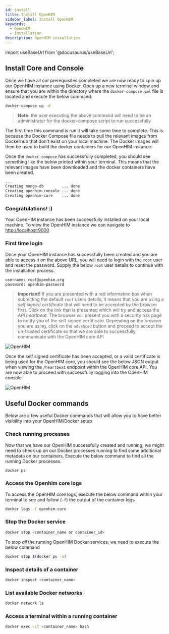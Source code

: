 ```yaml
---
id: install
title: Install OpenHIM
sidebar_label: Install OpenHIM
keywords:
  - OpenHIM
  - Installation
description: OpenHIM installation
---
```


import useBaseUrl from '@docusaurus/useBaseUrl';

## Install Core and Console

Once we have all our prerequisites completed we are now ready to spin up our OpenHIM instance using Docker. Open up a new terminal window and ensure that you are within the directory where the `docker-compose.yml` file is located and execute the below command:

```bash
docker-compose up -d
```

> **Note:** the user executing the above command will need to be an administrator for the docker-compose script to run successfully

The first time this command is run it will take some time to complete. This is because the Docker Compose file needs to pull the relevant images from Dockerhub that don't exist on your local machine. The Docker images will then be used to build the docker containers for our OpenHIM instance.

Once the `docker-compose` has successfully completed, you should see something like the below printed within your terminal. This means that the relevant images have been downloaded and the docker containers have been created.

```bash
...
Creating mongo-db        ... done
Creating openhim-console ... done
Creating openhim-core    ... done

```

### Congratulations! :)

Your OpenHIM instance has been successfully installed on your local machine. To view the OpenHIM instance we can navigate to [http://localhost:9000](http://localhost:9000)

### First time login

Once your OpenHIM instance has successfully been created and you are able to access it on the above URL, you will need to login with the `root` user and reset the password. Supply the below `root` user details to continue with the installation process.

```txt
username: root@openhim.org
password: openhim-password
```

> **Important!** If you are presented with a red information box when submitting the default `root` users details, it means that you are using a *self signed certificate* that will need to be accepted by the browser first. Click on the link that is presented which will try and access the *API heartbeat*. The browser will present you with a security risk page to notify you of the self signed certificate. Depending on the browser you are using, click on the `advanced` button and proceed to accept the un-trusted certificate so that we are able to successfully communicate with the OpenHIM core API

<div style={{ display: "flex", justifyContent: "center"}}>
  <img alt="OpenHIM" src={useBaseUrl('img/self-signed-cert-warning.png')} />
</div>

Once the self signed certificate has been accepted, or a valid certificate is being used for the OpenHIM core, you should see the below JSON output when viewing the `/heartbeat` endpoint within the OpenHIM core API. You are now able to proceed with successfully logging into the OpenHIM console

<div style={{ display: "flex", justifyContent: "center"}}>
  <img alt="OpenHIM" src={useBaseUrl('img/heartbeat.png')} />
</div>

## Useful Docker commands

Below are a few useful Docker commands that will allow you to have better visibility into your OpenHIM/Docker setup

### Check running processes

Now that we have our OpenHIM successfully created and running, we might need to check up on our Docker processes running to find some additional metadata on our containers. Execute the below command to find all the running Docker processes.

```bash
docker ps
```

### Access the Openhim core logs

To access the OpenHIM core logs, execute the below command within your terminal to see and follow (`-f`) the output of the container logs

```bash
docker logs -f openhim-core
```

### Stop the Docker service

```bash
docker stop <container_name or container_id>
```

To stop *all* the running OpenHIM Docker services, we need to execute the below command

```bash
docker stop $(docker ps -a)
```

### Inspect details of a container

```bash
docker inspect <container_name>
```

### List available Docker networks

```bash
docker network ls
```

### Access a terminal within a running container

```bash
docker exec -it <container_name> bash
```
